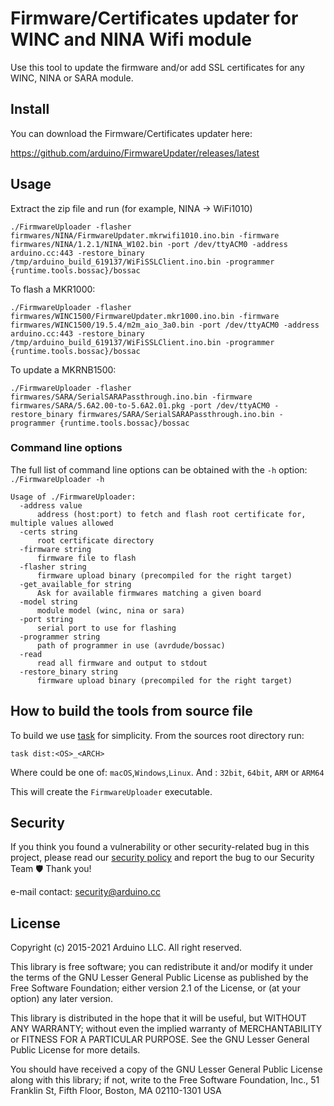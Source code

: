 # Firmware/Certificates updater for WINC and NINA Wifi module

Use this tool to update the firmware and/or add SSL certificates for any WINC, NINA or SARA module.

## Install

You can download the Firmware/Certificates updater here:

https://github.com/arduino/FirmwareUpdater/releases/latest

## Usage

Extract the zip file and run (for example, NINA -> WiFi1010)

```
./FirmwareUploader -flasher firmwares/NINA/FirmwareUpdater.mkrwifi1010.ino.bin -firmware firmwares/NINA/1.2.1/NINA_W102.bin -port /dev/ttyACM0 -address arduino.cc:443 -restore_binary /tmp/arduino_build_619137/WiFiSSLClient.ino.bin -programmer {runtime.tools.bossac}/bossac
```

To flash a MKR1000:

```
./FirmwareUploader -flasher firmwares/WINC1500/FirmwareUpdater.mkr1000.ino.bin -firmware firmwares/WINC1500/19.5.4/m2m_aio_3a0.bin -port /dev/ttyACM0 -address arduino.cc:443 -restore_binary /tmp/arduino_build_619137/WiFiSSLClient.ino.bin -programmer {runtime.tools.bossac}/bossac
```

To update a MKRNB1500:

```
./FirmwareUploader -flasher firmwares/SARA/SerialSARAPassthrough.ino.bin -firmware firmwares/SARA/5.6A2.00-to-5.6A2.01.pkg -port /dev/ttyACM0 -restore_binary firmwares/SARA/SerialSARAPassthrough.ino.bin -programmer {runtime.tools.bossac}/bossac
```

### Command line options

The full list of command line options can be obtained with the `-h` option: `./FirmwareUploader -h`

```
Usage of ./FirmwareUploader:
  -address value
      address (host:port) to fetch and flash root certificate for, multiple values allowed
  -certs string
      root certificate directory
  -firmware string
      firmware file to flash
  -flasher string
      firmware upload binary (precompiled for the right target)
  -get_available_for string
      Ask for available firmwares matching a given board
  -model string
      module model (winc, nina or sara)
  -port string
      serial port to use for flashing
  -programmer string
      path of programmer in use (avrdude/bossac)
  -read
      read all firmware and output to stdout
  -restore_binary string
      firmware upload binary (precompiled for the right target)
```

## How to build the tools from source file

To build we use [task](https://taskfile.dev/) for simplicity. From the sources root directory run:

```
task dist:<OS>_<ARCH>
```

Where <OS> could be one of: `macOS`,`Windows`,`Linux`. And <ARCH>: `32bit`, `64bit`, `ARM` or `ARM64`

This will create the `FirmwareUploader` executable.

## Security

If you think you found a vulnerability or other security-related bug in this project, please read our [security
policy][security-policy] and report the bug to our Security Team 🛡️ Thank you!

e-mail contact: security@arduino.cc

## License

Copyright (c) 2015-2021 Arduino LLC. All right reserved.

This library is free software; you can redistribute it and/or modify it under the terms of the GNU Lesser General Public
License as published by the Free Software Foundation; either version 2.1 of the License, or (at your option) any later
version.

This library is distributed in the hope that it will be useful, but WITHOUT ANY WARRANTY; without even the implied
warranty of MERCHANTABILITY or FITNESS FOR A PARTICULAR PURPOSE. See the GNU Lesser General Public License for more
details.

You should have received a copy of the GNU Lesser General Public License along with this library; if not, write to the
Free Software Foundation, Inc., 51 Franklin St, Fifth Floor, Boston, MA 02110-1301 USA

[security-policy]: https://github.com/arduino/FirmwareUpdater/security/policy
